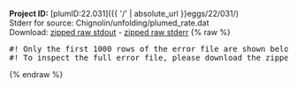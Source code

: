 **Project ID:** [plumID:22.031]({{ '/' | absolute_url }}eggs/22/031/)  
Stderr for source:  Chignolin/unfolding/plumed_rate.dat   
Download: [zipped raw stdout](plumed_rate.dat.plumed_master.stdout.txt.zip) - [zipped raw stderr](plumed_rate.dat.plumed_master.stderr.txt.zip) 
{% raw %}
<pre>
#! Only the first 1000 rows of the error file are shown below
#! To inspect the full error file, please download the zipped raw stderr file above
</pre>
{% endraw %}
